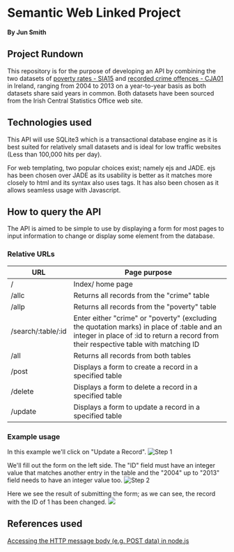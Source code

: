 # Semantic Web Linked Project

**By Jun Smith**

## Project Rundown
This repository is for the purpose of developing an API by combining the two datasets of [poverty rates - SIA15](http://www.cso.ie/px/pxeirestat/Statire/SelectVarVal/Define.asp?MainTable=SIA15&PLanguage=0&PXSId=0) and [recorded crime offences - CJA01](http://www.cso.ie/px/pxeirestat/Statire/SelectVarVal/Define.asp?maintable=CJA01&PLanguage=0) in Ireland, ranging from 2004 to 2013 on a year-to-year basis as both datasets share said years in common. Both datasets have been sourced from the Irish Central Statistics Office web site.

## Technologies used
This API will use SQLite3 which is a transactional database engine as it is best suited for relatively small datasets and is ideal for low traffic websites (Less than 100,000 hits per day).

For web templating, two popular choices exist; namely ejs and JADE. ejs has been chosen over JADE as its usability is better as it matches more closely to html and its syntax also uses tags. It has also been chosen as it allows seamless usage with Javascript.

## How to query the API
The API is aimed to be simple to use by displaying a form for most pages to input information to change or display some element from the database.

### Relative URLs
URL | Page purpose
--- | ------------
/   | Index/ home page
/allc | Returns all records from the "crime" table
/allp | Returns all records from the "poverty" table
/search/:table/:id | Enter either "crime" or "poverty" (excluding the quotation marks) in place of :table and an integer in place of :id to return a record from their respective table with matching ID
/all | Returns all records from both tables
/post | Displays a form to create a record in a specified table
/delete | Displays a form to delete a record in a specified table
/update | Displays a form to update a record in a specified table

### Example usage
In this example we'll click on "Update a Record".
![Step 1](https://github.com/JunSmith/SemanticLinkedProject/tree/master/assets/images/1.png "Step 1")

We'll fill out the form on the left side. The "ID" field must have an integer value that matches another entry in the table and the "2004" up to "2013" field needs to have an integer value too.
![Step 2](https://github.com/JunSmith/SemanticLinkedProject/tree/master/assets/images/2.png)

Here we see the result of submitting the form; as we can see, the record with the ID of 1 has been changed.
![](https://github.com/JunSmith/SemanticLinkedProject/tree/master/assets/images/3.png)

## References used
[Accessing the HTTP message body (e.g. POST data) in node.js](blog.frankgrimm.net/2010/11/howto-access-http-message-body-post-data-in-node-js/)
